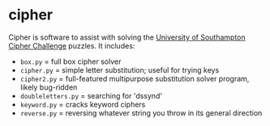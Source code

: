 # cipher

Cipher is software to assist with solving the [University of Southampton Cipher Challenge](https://www.cipherchallenge.org/) puzzles. It includes:

* `box.py` = full box cipher solver
* `cipher.py`  = simple letter substitution; useful for trying keys
* `cipher2.py` = full-featured multipurpose substitution solver program, likely bug-ridden
* `doubleletters.py` = searching for 'dssynd'
* `keyword.py` = cracks keyword ciphers
* `reverse.py` = reversing whatever string you throw in its general direction
